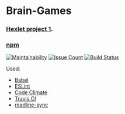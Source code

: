 # Brain-Games
### [Hexlet project 1](https://ru.hexlet.io/projects/2/sessions/224).
### [npm](https://www.npmjs.com/package/braingamesyn)
[![Maintainability](https://api.codeclimate.com/v1/badges/23050ed503a451d90998/maintainability)](https://codeclimate.com/github/YuriNem/project-lvl1-s224/maintainability)
[![Issue Count](https://codeclimate.com/github/YuriNem/project-lvl1-s224/badges/issue_count.svg)](https://codeclimate.com/github/YuriNem/project-lvl1-s224)
[![Build Status](https://travis-ci.org/YuriNem/Brain-Games.svg?branch=master)](https://travis-ci.org/YuriNem/Brain-Games)

Used:
* [Babel](https://babeljs.io/)
* [ESLint](https://eslint.org/)
* [Code Climate](https://codeclimate.com/)
* [Travis CI](https://travis-ci.org/)
* [readline-sync](https://github.com/anseki/readline-sync)
